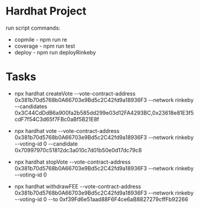 # Hardhat Project
run script commands: 
  - copmile - npm run re
  - coverage - npm run test
  - deploy - npm run deployRinkeby
  
# Tasks

- npx hardhat createVote --vote-contract-address 0x381b70d5768b0A66703e9Bd5c2C42fd9a18936F3 --network rinkeby --candidates 0x3C44CdDdB6a900fa2b585dd299e03d12FA4293BC,0x23618e81E3f5cdF7f54C3d65f7FBc0aBf5B21E8f

- npx hardhat vote --vote-contract-address 0x381b70d5768b0A66703e9Bd5c2C42fd9a18936F3 --network rinkeby --voting-id 0 --candidate 0x70997970c51812dc3a010c7d01b50e0d17dc79c8

- npx hardhat stopVote --vote-contract-address 0x381b70d5768b0A66703e9Bd5c2C42fd9a18936F3 --network rinkeby  --voting-id 0


- npx hardhat withdrawFEE --vote-contract-address 0x381b70d5768b0A66703e9Bd5c2C42fd9a18936F3 --network rinkeby --voting-id 0 --to 0xf39Fd6e51aad88F6F4ce6aB8827279cffFb92266

